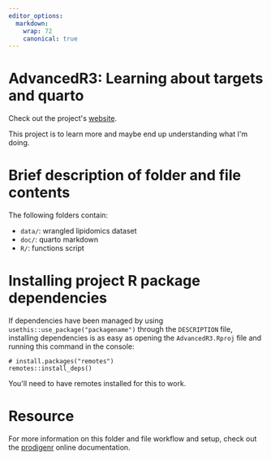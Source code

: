 ```yaml
---
editor_options:
  markdown:
    wrap: 72
    canonical: true
---
```


# AdvancedR3: Learning about targets and quarto

Check out the project's
[website](https://helenejuel.github.io/AdvancedR3/).

This project is to learn more and maybe end up understanding what I'm
doing.

# Brief description of folder and file contents

The following folders contain:

-   `data/`: wrangled lipidomics dataset
-   `doc/`: quarto markdown
-   `R/`: functions script

# Installing project R package dependencies

If dependencies have been managed by using
`usethis::use_package("packagename")` through the `DESCRIPTION` file,
installing dependencies is as easy as opening the `AdvancedR3.Rproj`
file and running this command in the console:

```         
# install.packages("remotes")
remotes::install_deps()
```

You'll need to have remotes installed for this to work.

# Resource

For more information on this folder and file workflow and setup, check
out the [prodigenr](https://rostools.github.io/prodigenr) online
documentation.

